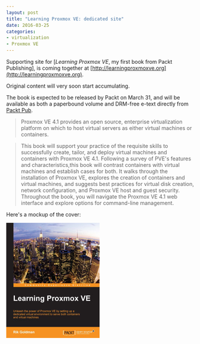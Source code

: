 ```yaml
---
layout: post
title: "Learning Proxmox VE: dedicated site"
date: 2016-03-25
categories:
- virtualization
- Proxmox VE
---
```


Supporting site for [*Learning Proxmox VE*, my first book from Packt Publishing], is coming together at [http://learningproxmoxve.org](http://learningproxmoxve.org).

Original content will very soon start accumulating.

The book is expected to be released by Packt on March 31, and will be available as both a paperbound volume and DRM-free e-text directly from [Packt Pub](https://www.packtpub.com/virtualization-and-cloud/learning-proxmox-ve).

>  Proxmox VE 4.1 provides an open source, enterprise virtualization platform on which to host virtual servers as either virtual machines or containers.

> This book will support your practice of the requisite skills to successfully create, tailor, and deploy virtual machines and containers with Proxmox VE 4.1. Following a survey of PVE's features and characteristics,this book will contrast containers with virtual machines and establish cases for both. It walks through the installation of Proxmox VE, explores the creation of containers and virtual machines, and suggests best practices for virtual disk creation, network configuration, and Proxmox VE host and guest security. Throughout the book, you will navigate the Proxmox VE 4.1 web interface and explore options for command-line management.

Here's a mockup of the cover:

<a href="https://www.packtpub.com/product/learning-proxmox-ve/9781783981786"><img title="Learning Proxmox VE (Mockup)" alt="cover mockup" src="../images/smaller.jpeg"></a>
